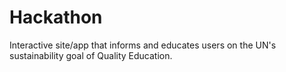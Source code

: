 # Hackathon
Interactive site/app that informs and educates users on the UN's sustainability goal of Quality Education.
